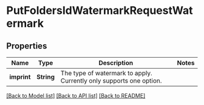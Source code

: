 # PutFoldersIdWatermarkRequestWatermark

## Properties

Name | Type | Description | Notes
------------ | ------------- | ------------- | -------------
**imprint** | **String** | The type of watermark to apply.  Currently only supports one option. | 

[[Back to Model list]](../README.md#documentation-for-models) [[Back to API list]](../README.md#documentation-for-api-endpoints) [[Back to README]](../README.md)


